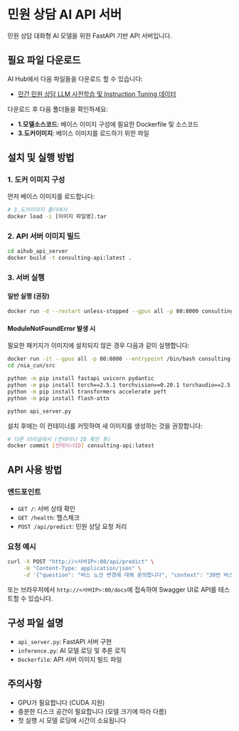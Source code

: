 # 민원 상담 AI API 서버

민원 상담 대화형 AI 모델을 위한 FastAPI 기반 API 서버입니다.

## 필요 파일 다운로드

AI Hub에서 다음 파일들을 다운로드 할 수 있습니다:
- [민간 민원 상담 LLM 사전학습 및 Instruction Tuning 데이터](https://www.aihub.or.kr/aihubdata/data/view.do?currMenu=115&topMenu=100&dataSetSn=71844)

다운로드 후 다음 폴더들을 확인하세요:
- **1.모델소스코드**: 베이스 이미지 구성에 필요한 Dockerfile 및 소스코드
- **3.도커이미지**: 베이스 이미지를 로드하기 위한 파일

## 설치 및 실행 방법

### 1. 도커 이미지 구성

먼저 베이스 이미지를 로드합니다:
```bash
# 3.도커이미지 폴더에서
docker load -i [이미지 파일명].tar
```

### 2. API 서버 이미지 빌드

```bash
cd aihub_api_server
docker build -t consulting-api:latest .
```

### 3. 서버 실행

#### 일반 실행 (권장)
```bash
docker run -d --restart unless-stopped --gpus all -p 80:8000 consulting-api:latest python /nia_cun/src/api_server.py
```

#### ModuleNotFoundError 발생 시
필요한 패키지가 이미지에 설치되지 않은 경우 다음과 같이 실행합니다:

```bash
docker run -it --gpus all -p 80:8000 --entrypoint /bin/bash consulting-api:latest
cd /nia_cun/src

python -m pip install fastapi uvicorn pydantic
python -m pip install torch==2.5.1 torchvision==0.20.1 torchaudio==2.5.1 --index-url https://download.pytorch.org/whl/cu124
python -m pip install transformers accelerate peft
python -m pip install flash-attn

python api_server.py
```

설치 후에는 이 컨테이너를 커밋하여 새 이미지를 생성하는 것을 권장합니다:
```bash
# 다른 터미널에서 (컨테이너 ID 확인 후)
docker commit [컨테이너ID] consulting-api:latest
```

## API 사용 방법

### 엔드포인트

- `GET /`: 서버 상태 확인
- `GET /health`: 헬스체크
- `POST /api/predict`: 민원 상담 요청 처리

### 요청 예시

```bash
curl -X POST "http://<서버IP>:80/api/predict" \
     -H "Content-Type: application/json" \
     -d '{"question": "버스 노선 변경에 대해 문의합니다", "context": "30번 버스가 아파트 앞을 지나지 않아 불편합니다."}'
```

또는 브라우저에서 `http://<서버IP>:80/docs`에 접속하여 Swagger UI로 API를 테스트할 수 있습니다.

## 구성 파일 설명

- `api_server.py`: FastAPI 서버 구현
- `inference.py`: AI 모델 로딩 및 추론 로직
- `Dockerfile`: API 서버 이미지 빌드 파일

## 주의사항

- GPU가 필요합니다 (CUDA 지원)
- 충분한 디스크 공간이 필요합니다 (모델 크기에 따라 다름)
- 첫 실행 시 모델 로딩에 시간이 소요됩니다
